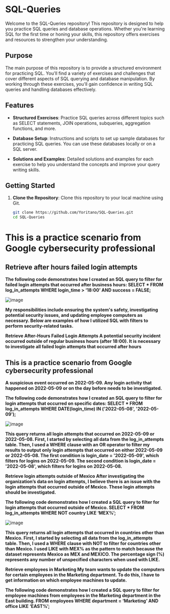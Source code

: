 # SQL-Queries

Welcome to the SQL-Queries repository! This repository is designed to help you practice SQL queries and database operations. Whether you're learning SQL for the first time or honing your skills, this repository offers exercises and resources to strengthen your understanding.

## Purpose

The main purpose of this repository is to provide a structured environment for practicing SQL. You'll find a variety of exercises and challenges that cover different aspects of SQL querying and database manipulation. By working through these exercises, you'll gain confidence in writing SQL queries and handling databases effectively.

## Features

- **Structured Exercises**: Practice SQL queries across different topics such as SELECT statements, JOIN operations, subqueries, aggregation functions, and more.
  
- **Database Setup**: Instructions and scripts to set up sample databases for practicing SQL queries. You can use these databases locally or on a SQL server.
  
- **Solutions and Examples**: Detailed solutions and examples for each exercise to help you understand the concepts and improve your query writing skills.

## Getting Started

1. **Clone the Repository**: Clone this repository to your local machine using Git.

   ```bash
   git clone https://github.com/Yoritano/SQL-Queries.git
   cd SQL-Queries

<h1>This is a practice scenario from Google cybersecurity professional</h1>
   
<h2>Retrieve after hours failed login attempts</h2>
<b>The following code demonstrates how I created an SQL query to filter for failed login attempts that occurred after business hours:
SELECT *
FROM log_in_attempts
WHERE login_time > ‘18:00’ AND success = FALSE; </b>

![image](https://github.com/YoriTano/SQL-Queries/assets/106491544/99b233ea-d46d-425c-8306-4282d4053828)

<b> My responsibilities include ensuring the system's safety, investigating potential security issues, and updating employee computers as necessary. Below are examples of how I utilized SQL with filters to perform security-related tasks.

Retrieve After-Hours Failed Login Attempts
A potential security incident occurred outside of regular business hours (after 18:00). It is necessary to investigate all failed login attempts that occurred after hours
</b>

<h2>This is a practice scenario from Google cybersecurity professional</h2>

<b>A suspicious event occurred on 2022-05-09. Any login activity that happened on 2022-05-09 or on the day before needs to be investigated.

The following code demonstrates how I created an SQL query to filter for login attempts that occurred on specific dates:
SELECT *
FROM log_in_attempts
WHERE DATE(login_time) IN ('2022-05-08', '2022-05-09');</b>

![image](https://github.com/YoriTano/SQL-Queries/assets/106491544/f746097b-e98b-4f0d-9de8-f7ca77a86159)


<b>This query returns all login attempts that occurred on 2022-05-09 or 2022-05-08. First, I started by selecting all data from the log_in_attempts table. Then, I used a WHERE clause with an OR operator to filter my results to output only login attempts that occurred on either 2022-05-09 or 2022-05-08. The first condition is login_date = '2022-05-09', which filters for logins on 2022-05-09. The second condition is login_date = '2022-05-08', which filters for logins on 2022-05-08.</b>

<b>Retrieve login attempts outside of Mexico
After investigating the organization’s data on login attempts, I believe there is an issue with the login attempts that occurred outside of Mexico. These login attempts should be investigated.

The following code demonstrates how I created a SQL query to filter for login attempts that occurred outside of Mexico. 
SELECT *
FROM log_in_attempts
WHERE NOT country LIKE ‘MEX%’;</b>



![image](https://github.com/YoriTano/SQL-Queries/assets/106491544/7bfb2802-3598-425f-9a8d-98157495b5b8)

<b>This query returns all login attempts that occurred in countries other than Mexico. First, I started by selecting all data from the log_in_attempts table. Then, I used a WHERE clause with NOT to filter for countries other than Mexico. I used LIKE with MEX% as the pattern to match because the dataset represents Mexico as MEX and MEXICO. The percentage sign (%) represents any number of unspecified characters when used with LIKE.</b>

<b>Retrieve employees in Marketing
My team wants to update the computers for certain employees in the Marketing department. To do this, I have to get information on which employee machines to update.

The following code demonstrates how I created a SQL query to filter for employee machines from employees in the Marketing department in the East building.
FROM employees
WHERE department = ‘Marketing’ AND office LIKE ‘EAST%’;</b>








